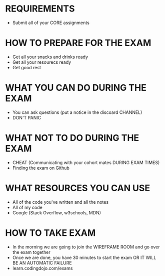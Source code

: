# REQUIREMENTS
 - Submit all of your CORE assignments

# HOW TO PREPARE FOR THE EXAM
 - Get all your snacks and drinks ready
 - Get all your resourecs ready
 - Get good rest

# WHAT YOU CAN DO DURING THE EXAM
 - You can ask questions (put a notice in the discoard CHANNEL)
 - DON'T PANIC

# WHAT NOT TO DO DURING THE EXAM
 - CHEAT (Communicating with your cohort mates DURING EXAM TIMES)
 - Finding the exam on Github

# WHAT RESOURCES YOU CAN USE
 - All of the code you've written and all the notes
 - All of my code
 - Google (Stack Overflow, w3schools, MDN)

# HOW TO TAKE EXAM
 - In the morning we are going to join the WIREFRAME ROOM and go over the exam together
 - Once we are done, you have 30 minutes to start the exam OR IT WILL BE AN AUTOMATIC FAILURE
 - learn.codingdojo.com/exams
